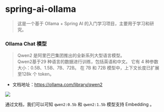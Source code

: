 # spring-ai-ollama

> 这是一个基于 Ollama + Spring AI 的入门学习项目，主要用于学习和研究。



### Ollama Chat 模型

> Qwen2 是阿里巴巴集团推出的全新系列大型语言模型。<br/>
Qwen2基于29 种语言的数据进行训练，包括英语和中文。
它有 4 种参数大小：0.5B、1.5B、7B、72B。
在 7B 和 72B 模型中，上下文长度已扩展至128k 个 token。

- 文档地址：https://ollama.com/library/qwen2

![](/models.png)

通过文档，我们可以可知 `qwen2:0.5b` 和 `qwen2:1.5b` 模型支持 Embedding 。